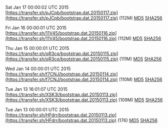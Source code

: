 Sat Jan 17 00:00:02 UTC 2015 [https://transfer.sh/pJCpb/bootstrap.dat.20150117.zip](https://transfer.sh/pJCpb/bootstrap.dat.20150117.zip) (112M) [MD5](https://transfer.sh/z8QJb/md5.txt) [SHA256](https://transfer.sh/YGLJe/sha256.txt)

Fri Jan 16 00:00:01 UTC 2015 [https://transfer.sh/11V45/bootstrap.dat.20150116.zip](https://transfer.sh/11V45/bootstrap.dat.20150116.zip) (112M) [MD5](https://transfer.sh/5ylNd/md5.txt) [SHA256](https://transfer.sh/AYinI/sha256.txt)

Thu Jan 15 00:00:01 UTC 2015 [https://transfer.sh/qR3cq/bootstrap.dat.20150115.zip](https://transfer.sh/qR3cq/bootstrap.dat.20150115.zip) (111M) [MD5](https://transfer.sh/zTDBD/md5.txt) [SHA256](https://transfer.sh/kngXm/sha256.txt)

Wed Jan 14 00:00:01 UTC 2015 [https://transfer.sh/f7CNJ/bootstrap.dat.20150114.zip](https://transfer.sh/f7CNJ/bootstrap.dat.20150114.zip) (110M) [MD5](https://transfer.sh/uqM3j/md5.txt) [SHA256](https://transfer.sh/SCjwQ/sha256.txt)

Tue Jan 13 16:01:07 UTC 2015 [https://transfer.sh/XSK3l/bootstrap.dat.20150113.zip](https://transfer.sh/XSK3l/bootstrap.dat.20150113.zip) (109M) [MD5](https://transfer.sh/HsmFq/md5.txt) [SHA256](https://transfer.sh/NReZ8/sha256.txt)

Tue Jan 13 00:00:01 UTC 2015 [https://transfer.sh/HFdrr/bootstrap.dat.20150113.zip](https://transfer.sh/HFdrr/bootstrap.dat.20150113.zip) (176) [MD5](https://transfer.sh/adv9Y/md5.txt) [SHA256](https://transfer.sh/Bq2nP/sha256.txt)
